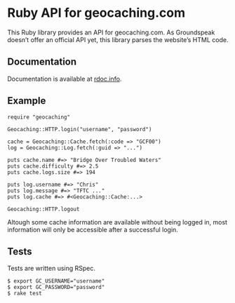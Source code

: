Ruby API for geocaching.com
===========================

This Ruby library provides an API for geocaching.com.  As Groundspeak
doesn’t offer an official API yet, this library parses the website’s
HTML code.

Documentation
-------------

Documentation is available at
[rdoc.info](http://rdoc.info/projects/nano/ruby-geocaching).

Example
-------

    require "geocaching"
    
    Geocaching::HTTP.login("username", "password")
    
    cache = Geocaching::Cache.fetch(:code => "GCF00")
    log = Geocaching::Log.fetch(:guid => "...")
    
    puts cache.name #=> "Bridge Over Troubled Waters"
    puts cache.difficulty #=> 2.5
    puts cache.logs.size #=> 194
    
    puts log.username #=> "Chris"
    puts log.message #=> "TFTC ..."
    puts log.cache #=> #<Geocaching::Cache:...>
    
    Geocaching::HTTP.logout

Altough some cache information are available without being logged in,
most information will only be accessible after a successful login.

Tests
-----

Tests are written using RSpec.

    $ export GC_USERNAME="username"
    $ export GC_PASSWORD="password"
    $ rake test
